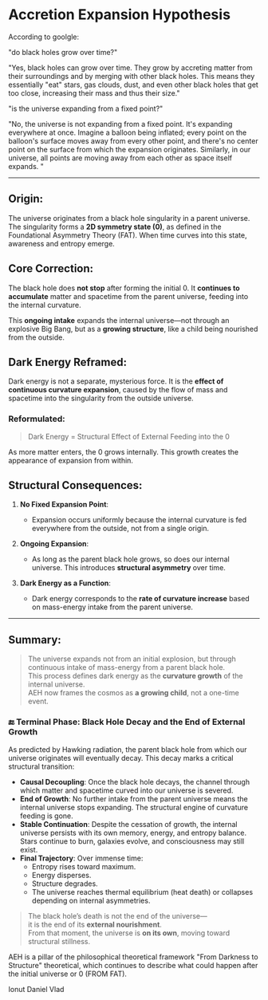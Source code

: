
# Accretion Expansion Hypothesis

According to goolgle:

"do black holes grow over time?"

"Yes, black holes can grow over time. They grow by accreting matter from their surroundings and by merging with other black holes. This means they essentially "eat" stars, gas clouds, dust, and even other black holes that get too close, increasing their mass and thus their size."

"is the universe expanding from a fixed point?"

"No, the universe is not expanding from a fixed point. It's expanding everywhere at once. Imagine a balloon being inflated; every point on the balloon's surface moves away from every other point, and there's no center point on the surface from which the expansion originates. Similarly, in our universe, all points are moving away from each other as space itself expands. "

---


## Origin:
The universe originates from a black hole singularity in a parent universe. The singularity forms a **2D symmetry state (0)**, as defined in the Foundational Asymmetry Theory (FAT). When time curves into this state, awareness and entropy emerge.

## Core Correction:
The black hole does **not stop** after forming the initial 0. It **continues to accumulate** matter and spacetime from the parent universe, feeding into the internal curvature.

This **ongoing intake** expands the internal universe—not through an explosive Big Bang, but as a **growing structure**, like a child being nourished from the outside.

## Dark Energy Reframed:
Dark energy is not a separate, mysterious force. It is the **effect of continuous curvature expansion**, caused by the flow of mass and spacetime into the singularity from the outside universe.

### Reformulated:
> Dark Energy = Structural Effect of External Feeding into the 0

As more matter enters, the 0 grows internally. This growth creates the appearance of expansion from within.

## Structural Consequences:

1. **No Fixed Expansion Point**:
   - Expansion occurs uniformly because the internal curvature is fed everywhere from the outside, not from a single origin.

2. **Ongoing Expansion**:
   - As long as the parent black hole grows, so does our internal universe. This introduces **structural asymmetry** over time.

3. **Dark Energy as a Function**:
   - Dark energy corresponds to the **rate of curvature increase** based on mass-energy intake from the parent universe.

---

## Summary:

> The universe expands not from an initial explosion, but through continuous intake of mass-energy from a parent black hole.  
> This process defines dark energy as the **curvature growth** of the internal universe.  
> AEH now frames the cosmos as **a growing child**, not a one-time event.


### 🔚 Terminal Phase: Black Hole Decay and the End of External Growth

As predicted by Hawking radiation, the parent black hole from which our universe originates will eventually decay. This decay marks a critical structural transition:

- **Causal Decoupling**: Once the black hole decays, the channel through which matter and spacetime curved into our universe is severed.
- **End of Growth**: No further intake from the parent universe means the internal universe stops expanding. The structural engine of curvature feeding is gone.
- **Stable Continuation**: Despite the cessation of growth, the internal universe persists with its own memory, energy, and entropy balance. Stars continue to burn, galaxies evolve, and consciousness may still exist.
- **Final Trajectory**: Over immense time:
  - Entropy rises toward maximum.
  - Energy disperses.
  - Structure degrades.
  - The universe reaches thermal equilibrium (heat death) or collapses depending on internal asymmetries.

> The black hole’s death is not the end of the universe—  
> it is the end of its **external nourishment**.  
> From that moment, the universe is **on its own**, moving toward structural stillness.

AEH is a pillar of the philosophical theoretical framework "From Darkness to Structure" theoretical, which continues to describe what could happen after the initial universe or 0 (FROM FAT). 

Ionut Daniel Vlad
